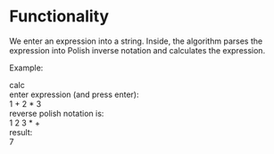 # Functionality

We enter an expression into a string. Inside, the algorithm parses the expression into
Polish inverse notation and calculates the expression.

Example:  
  
calc   
enter expression (and press enter):  
1 + 2 * 3  
reverse polish notation is:  
1 2 3 * +  
result:  
7  
